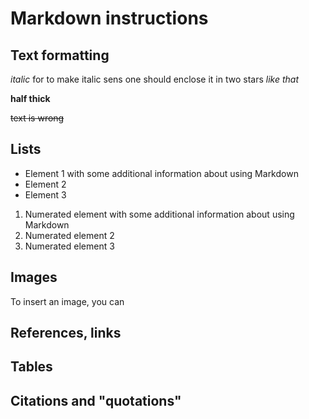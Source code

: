 # Markdown instructions

## Text formatting

*italic* for to make italic sens one should enclose it in two stars *like that*

**half thick**

~~text is wrong~~

## Lists

* Element 1 with some additional information about using Markdown
* Element 2
* Element 3

1. Numerated element with some additional information about using Markdown
2. Numerated element 2
3. Numerated element 3

## Images

To insert an image, you can

## References, links

## Tables

## Citations and "quotations"

